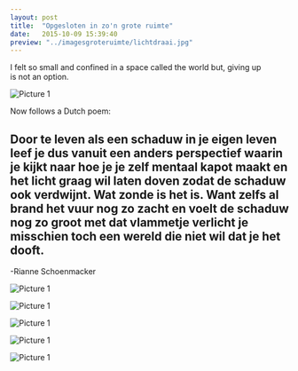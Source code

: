 ```yaml
---
layout: post
title:  "Opgesloten in zo'n grote ruimte"
date:   2015-10-09 15:39:40
preview: "../imagesgroteruimte/lichtdraai.jpg"
---
```




I felt so small and confined in a space called the world but, giving up is not an option.

![Picture 1](../../../../images/imagesgroteruimte/alleenmetlicht.jpg)

Now follows a Dutch poem:

Door te leven als een schaduw in je eigen
leven leef je dus vanuit een anders
perspectief waarin je kijkt naar hoe je je zelf
mentaal kapot maakt en het licht graag wil
laten doven zodat de schaduw ook verdwijnt.
Wat zonde is het is. Want zelfs al brand het
vuur nog zo zacht en voelt de schaduw nog
zo groot met dat vlammetje verlicht je
misschien toch een wereld die niet wil dat je
het dooft.
-
-Rianne Schoenmacker

![Picture 1](../../../../images/imagesgroteruimte/lichtwitrood.jpg)

![Picture 1](../../../../images/imagesgroteruimte/lichtgroen.jpg)

![Picture 1](../../../../images/imagesgroteruimte/lichtroodwit.jpg)

![Picture 1](../../../../images/imagesgroteruimte/lichtstip.jpg)

![Picture 1](../../../../images/imagesgroteruimte/lichtwit.jpg)
